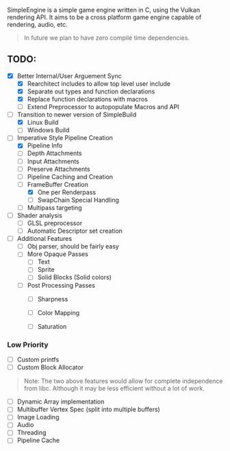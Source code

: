 SimpleEngine is a simple game engine written
in C, using the Vulkan rendering API. It aims to be
a cross platform game engine capable of rendering,
audio, etc.

> In future we plan to have zero compile time dependencies.

## TODO:
- [X] Better Internal/User Arguement Sync
    - [X] Rearchitect includes to allow top level user include
    - [X] Separate out types and function declarations
    - [X] Replace function declarations with macros
    - [ ] Extend Preprocessor to autopopulate Macros and API
- [ ] Transition to newer version of SimpleBuild
    - [X] Linux Build
    - [ ] Windows Build
- [ ] Imperative Style Pipeline Creation
    - [X] Pipeline Info
    - [ ] Depth Attachments
    - [ ] Input Attachments
    - [ ] Preserve Attachments
    - [ ] Pipeline Caching and Creation
    - [ ] FrameBuffer Creation
         - [X] One per Renderpass
         - [ ] SwapChain Special Handling
    - [ ] Multipass targeting
- [ ] Shader analysis
    - [ ] GLSL preprocessor
    - [ ] Automatic Descriptor set creation
- [ ] Additional Features
    - [ ] Obj parser, should be fairly easy
    - [ ] More Opaque Passes
        - [ ] Text
        - [ ] Sprite
        - [ ] Solid Blocks (Solid colors)
    - [ ] Post Processing Passes
        - [ ] Sharpness
        - [ ] Color Mapping
        - [ ] Saturation


### Low Priority
- [ ] Custom printfs
- [ ] Custom Block Allocator
> Note: The two above features would allow for complete independence
from libc. Although it may be less efficient without a lot of work.
- [ ] Dynamic Array implementation
- [ ] Multibuffer Vertex Spec (split into multiple buffers)
- [ ] Image Loading
- [ ] Audio
- [ ] Threading
- [ ] Pipeline Cache
